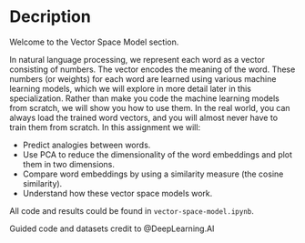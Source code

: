 # Decription 

Welcome to the Vector Space Model section.     

In natural language processing, we represent each word as a vector consisting of numbers.
The vector encodes the meaning of the word. These numbers (or weights) for each word are learned using various machine
learning models, which we will explore in more detail later in this specialization. Rather than make you code the
machine learning models from scratch, we will show you how to use them. In the real world, you can always load the
trained word vectors, and you will almost never have to train them from scratch. In this assignment we will:    

- Predict analogies between words.
- Use PCA to reduce the dimensionality of the word embeddings and plot them in two dimensions.
- Compare word embeddings by using a similarity measure (the cosine similarity).
- Understand how these vector space models work.    

All code and results could be found in `vector-space-model.ipynb`. 

Guided code and datasets credit to @DeepLearning.AI